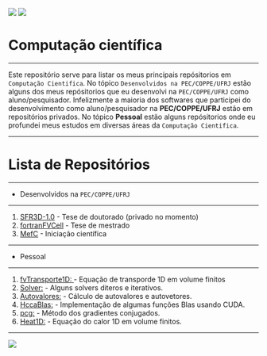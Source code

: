 ![](https://img.shields.io/github/last-commit/HenriqueCCdA/bootCampAluraDataScience?style=plasti&ccolor=blue)
![](https://img.shields.io/badge/Autor-Henrique%20C%20C%20de%20Andrade-blue)


# Computação científica
---

Este repositório serve para listar os meus principais repósitorios em `Computação Cientifica`. No tópico `Desenvolvidos na PEC/COPPE/UFRJ` estão alguns dos meus repósitorios que eu desenvolvi na `PEC/COPPE/UFRJ` como aluno/pesquisador. Infelizmente a maioria dos softwares que participei do desenvolvimento como aluno/pesquisador na **PEC/COPPE/UFRJ** estão em repositórios privados. No tópico **Pessoal** estão alguns repósitorios onde eu profundei meus estudos em diversas áreas da `Computação Cientifica`.

---
# Lista de Repositórios
---
* Desenvolvidos na `PEC/COPPE/UFRJ`
---
1. [SFR3D-1.0](https://github.com/HenriqueCCdA/SFR3D-1.0) - Tese de doutorado (privado no momento)
2. [fortranFVCell](https://github.com/HenriqueCCdA/fortranFVCell) - Tese de mestrado
3. [MefC](https://github.com/HenriqueCCdA/MefC) - Iniciação científica

---
* Pessoal
---

1.  [fvTransporte1D: ](https://github.com/HenriqueCCdA/fvTransporte1D) - Equação de transporde 1D em volume finitos 
2.  [Solver:](https://github.com/HenriqueCCdA/Solvers) - Alguns solvers diteros e iterativos. 
3.  [Autovalores:](https://github.com/HenriqueCCdA/Autovalores) - Cálculo de autovalores e autovetores. 
4.  [HccaBlas:](https://github.com/HenriqueCCdA/HccaBlas) - Implementação de algumas funções Blas usando CUDA.
5.  [pcg:](https://github.com/HenriqueCCdA/pcg) - Método dos gradientes conjugados. 
6.  [Heat1D:](https://github.com/HenriqueCCdA/Heat1D) - Equação do calor 1D em volume finitos. 

---

[<img src="https://img.shields.io/badge/mail-EA4335?style=flat-square&logo=Gmail&logoColor=white" />](henrique.ccda@gmail.com)
